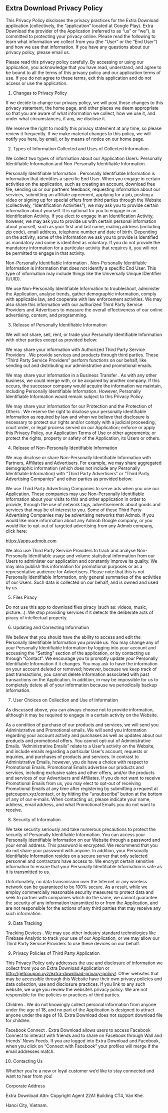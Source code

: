 
## Extra Download Privacy Policy

This Privacy Policy discloses the privacy practices for the Extra Download application (collectively, the “application” located at Google Play). Extra Download the provider of the Application (referred to as “us” or “we”), is committed to protecting your privacy online. Please read the following to learn what information we collect from you (the “User” or the “End User”) and how we use that information. If you have any questions about our privacy policy, please email us.

Please read this privacy policy carefully. By accessing or using our application, you acknowledge that you have read, understand, and agree to be bound to all the terms of this privacy policy and our application terms of use. If you do not agree to these terms, exit this application and do not access or use the application.

1. Changes to Privacy Policy

If we decide to change our privacy policy, we will post those changes to this privacy statement, the home page, and other places we deem appropriate so that you are aware of what information we collect, how we use it, and under what circumstances, if any, we disclose it.

We reserve the right to modify this privacy statement at any time, so please review it frequently. If we make material changes to this policy, we will notify you here, by email, or by means of notice on our home page.

2. Types of Information Collected and Uses of Collected Information

We collect two types of information about our Application Users: Personally Identifiable Information and Non-Personally Identifiable Information.

Personally Identifiable Information . Personally Identifiable Information is information that identifies a specific End User. When you engage in certain activities on the application, such as creating an account, download free file, sending us or our partners feedback, requesting information about our services, submitting an affiliate agreement, applying for a job, posting a video or signing up for special offers from third parties through the Website (collectively, “Identification Activities”), we may ask you to provide certain information about yourself. It is optional for you to engage in an Identification Activity. If you elect to engage in an Identification Activity, however, we may ask you to provide us with certain personal information about yourself, such as your first and last name, mailing address (including zip code), email address, telephone number and date of birth. Depending on the activity, some of the information we ask you to provide is identified as mandatory and some is identified as voluntary. If you do not provide the mandatory information for a particular activity that requires it, you will not be permitted to engage in that activity.

Non-Personally Identifiable Information . Non-Personally Identifiable Information is information that does not identify a specific End User. This type of information may include things like the Universally Unique IDentifier (UUID).

We use Non-Personally Identifiable Information to troubleshoot, administer the Application, analyse trends, gather demographic information, comply with applicable law, and cooperate with law enforcement activities. We may also share this information with our authorized Third Party Service Providers and Advertisers to measure the overall effectiveness of our online advertising, content, and programming.

3. Release of Personally Identifiable Information

We will not share, sell, rent, or trade your Personally Identifiable Information with other parties except as provided below:

We may share your information with Authorized Third Party Service Providers . We provide services and products through third parties. These “Third Party Service Providers” perform functions on our behalf, like sending out and distributing our administrative and promotional emails.

We may share your information in a Business Transfer . As with any other business, we could merge with, or be acquired by another company. If this occurs, the successor company would acquire the information we maintain, including Personally Identifiable Information. However, Personally Identifiable Information would remain subject to this Privacy Policy.

We may share your information for our Protection and the Protection of Others . We reserve the right to disclose your personally identifiable information as required by law and when we believe that disclosure is necessary to protect our rights and/or comply with a judicial proceeding, court order, or legal process served on our Application; enforce or apply this Privacy Policy, our Application Terms of Use or other agreements; or protect the rights, property or safety of the Application, its Users or others.

4. Release of Non-Personally Identifiable Information

We may disclose or share Non-Personally Identifiable Information with Partners, Affiliates and Advertisers. For example, we may share aggregated demographic information (which does not include any Personally Identifiable Information) with “Third Party Advertisers” or “Third Party Advertising Companies” and other parties as provided below:

We use Third Party Advertising Companies to serve ads when you use our Application. These companies may use Non-Personally Identifiable Information about your visits to this and other application in order to provide, through the use of network tags, advertisements about goods and services that may be of interest to you. Some of these Third Party Advertising Companies may be advertising networks that Admob. If you would like more information about any Admob Google company, or you would like to opt-out of targeted advertising from any Admob company, click here:

https://apps.admob.com

We also use Third Party Service Providers to track and analyse Non-Personally Identifiable usage and volume statistical information from our Users to administer our application and constantly improve its quality. We may also publish this information for promotional purposes or as a representative audience for Advertisers. Please note that this is not Personally Identifiable Information, only general summaries of the activities of our Users. Such data is collected on our behalf, and is owned and used by us.

5. Files Piracy

Do not use this app to download files piracy (such as: videos, music, picture…). We stop providing services if it detects the deliberate acts of piracy of intellectual property.

6. Updating and Correcting Information

We believe that you should have the ability to access and edit the Personally Identifiable Information you provide us. You may change any of your Personally Identifiable Information by logging into your account and accessing the “Setting” section of the application, or by contacting us through “Contact”. We encourage you to promptly update your Personally Identifiable Information if it changes. You may ask to have the information on your account deleted or removed; however, because we keep track of past transactions, you cannot delete information associated with past transactions on the Application. In addition, in may be impossible for us to completely delete all of your information because we periodically backup information.

7. User Choices on Collection and Use of Information

As discussed above, you can always choose not to provide information, although it may be required to engage in a certain activity on the Website.

As a condition of purchase of our products and services, we will send you Administrative and Promotional emails. We will send you information regarding your account activity and purchases as well as updates about our products and promotional offers. You cannot opt-out of Administrative Emails. “Administrative Emails” relate to a User’s activity on the Website, and include emails regarding a particular User’s account, requests or inquiries, and purchases of products and services. In contrast to Administrative Emails, however, you do have a choice with respect to Promotional Emails. Promotional Emails advertise our products and services, including exclusive sales and other offers, and/or the products and services of our Advertisers and Affiliates. If you do not want to receive Promotional Emails from us, you may elect to opt-out of receiving Promotional Emails at any time after registering by submitting a request at getcoupon.xyz/contact, or by hitting the “unsubscribe” button at the bottom of any of our e-mails. When contacting us, please indicate your name, address, email address, and what Promotional Emails you do not want to receive.

8. Security of Information

We take security seriously and take numerous precautions to protect the security of Personally Identifiable Information. You can access your Personally Identifiable Information on our Website through a password and your email address. This password is encrypted. We recommend that you do not share your password with anyone. In addition, your Personally Identifiable Information resides on a secure server that only selected personnel and contractors have access to. We encrypt certain sensitive information to ensure that your Personally Identifiable Information is safe as it is transmitted to us.

Unfortunately, no data transmission over the Internet or any wireless network can be guaranteed to be 100% secure. As a result, while we employ commercially reasonable security measures to protect data and seek to partner with companies which do the same, we cannot guarantee the security of any information transmitted to or from the Application, and are not responsible for the actions of any third parties that may receive any such information.

9. Data Tracking

Tracking Devices . We may use other industry standard technologies like Firebase Analytic to track your use of our Application, or we may allow our Third Party Service Providers to use these devices on our behalf.

9. Privacy Policies of Third Party Application

This Privacy Policy only addresses the use and disclosure of information we collect from you on Extra Download Application or http://getcoupon.xyz/extra-download-privacy-policy/. Other websites that may be accessible through this Website have their own privacy policies and data collection, use and disclosure practices. If you link to any such website, we urge you review the website’s privacy policy. We are not responsible for the policies or practices of third parties.

Children . We do not knowingly collect personal information from anyone under the age of 18, and no part of the Application is designed to attract anyone under the age of 18. Extra Download does not support download file for children.

Facebook Connect . Extra Download allows users to access Facebook Connect to interact with friends and to share on Facebook through Wall and friends’ News Feeds. If you are logged into Extra Download and Facebook, when you click on “Connect with Facebook” your profiles will merge if the email addresses match.

10. Contacting Us

Whether you’re a new or loyal customer we’d like to stay connected and want to hear from you!

Corporate Address

Extra Download
Attn: Copyright Agent
22A1 Building CT4, Van Khe.

Hanoi City, Vietnam.
